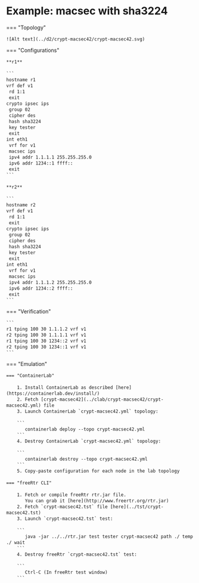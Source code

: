 # Example: macsec with sha3224

=== "Topology"

    ![Alt text](../d2/crypt-macsec42/crypt-macsec42.svg)

=== "Configurations"

    **r1**

    ```
    hostname r1
    vrf def v1
     rd 1:1
     exit
    crypto ipsec ips
     group 02
     cipher des
     hash sha3224
     key tester
     exit
    int eth1
     vrf for v1
     macsec ips
     ipv4 addr 1.1.1.1 255.255.255.0
     ipv6 addr 1234::1 ffff::
     exit
    ```

    **r2**

    ```
    hostname r2
    vrf def v1
     rd 1:1
     exit
    crypto ipsec ips
     group 02
     cipher des
     hash sha3224
     key tester
     exit
    int eth1
     vrf for v1
     macsec ips
     ipv4 addr 1.1.1.2 255.255.255.0
     ipv6 addr 1234::2 ffff::
     exit
    ```

=== "Verification"

    ```
    r1 tping 100 30 1.1.1.2 vrf v1
    r2 tping 100 30 1.1.1.1 vrf v1
    r1 tping 100 30 1234::2 vrf v1
    r2 tping 100 30 1234::1 vrf v1
    ```

=== "Emulation"

    === "ContainerLab"

        1. Install ContainerLab as described [here](https://containerlab.dev/install/)  
        2. Fetch [crypt-macsec42](../clab/crypt-macsec42/crypt-macsec42.yml) file  
        3. Launch ContainerLab `crypt-macsec42.yml` topology:  

        ```
           containerlab deploy --topo crypt-macsec42.yml  
        ```
        4. Destroy ContainerLab `crypt-macsec42.yml` topology:  

        ```
           containerlab destroy --topo crypt-macsec42.yml  
        ```
        5. Copy-paste configuration for each node in the lab topology

    === "freeRtr CLI"

        1. Fetch or compile freeRtr rtr.jar file.  
           You can grab it [here](http://www.freertr.org/rtr.jar)  
        2. Fetch `crypt-macsec42.tst` file [here](../tst/crypt-macsec42.tst)  
        3. Launch `crypt-macsec42.tst` test:  

        ```
           java -jar ../../rtr.jar test tester crypt-macsec42 path ./ temp ./ wait
        ```
        4. Destroy freeRtr `crypt-macsec42.tst` test:  

        ```
           Ctrl-C (In freeRtr test window)
        ```

